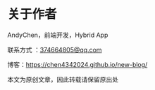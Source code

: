# 关于作者

AndyChen，前端开发，Hybrid App

联系方式 ：374664805@qq.com

博客：https://chen4342024.github.io/new-blog/

本文为原创文章，因此转载请保留原出处
